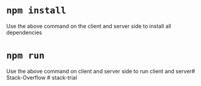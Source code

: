 # `npm install`
Use the above command on the client and server side to install all dependencies

# `npm run`
Use the above command on client and server side to run client and server#   S t a c k - O v e r f l o w  
 #   s t a c k - t r i a l  
 